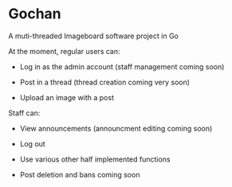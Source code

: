 Gochan
=======

A muti-threaded Imageboard software project in Go

At the moment, regular users can:

- Log in as the admin account (staff management coming soon)

- Post in a thread (thread creation coming very soon)

- Upload an image with a post



Staff can:

- View announcements (announcment editing coming soon)

- Log out

- Use various other half implemented functions

- Post deletion and bans coming soon

